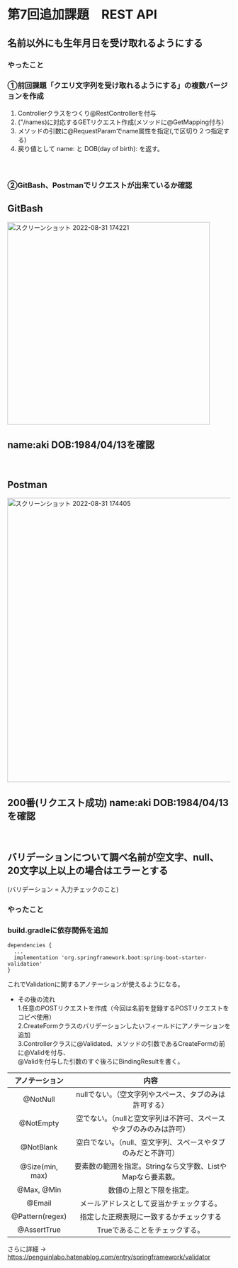# 第7回追加課題　REST API  
## 名前以外にも生年月日を受け取れるようにする  
### やったこと  
### ①前回課題「クエリ文字列を受け取れるようにする」の複数バージョンを作成    
1. Controllerクラスをつくり@RestControllerを付与  
2. ("/names)に対応するGETリクエスト作成(メソッドに@GetMapping付与）
3. メソッドの引数に@RequestParamでname属性を指定(,で区切り２つ指定する)  
4. 戻り値として name: と DOB(day of birth): を返す。  
<br>　
### ②GitBash、Postmanでリクエストが出来ているか確認  
## GitBash  
<img width="457" alt="スクリーンショット 2022-08-31 174221" src="https://user-images.githubusercontent.com/107123973/187672304-82843fb1-817e-4b01-af37-d77951b889fd.png">  

## name:aki DOB:1984/04/13を確認  
<br>  

## Postman  
<img width="641" alt="スクリーンショット 2022-08-31 174405" src="https://user-images.githubusercontent.com/107123973/187672384-3fe8d555-93b5-4281-af33-d8e42f7280e7.png">  

## 200番(リクエスト成功) name:aki DOB:1984/04/13を確認  
<br>

## バリデーションについて調べ名前が空文字、null、20文字以上以上の場合はエラーとする  
(バリデーション = 入力チェックのこと)  

### やったこと  
### build.gradleに依存関係を追加
```
dependencies {
  ...
  implementation 'org.springframework.boot:spring-boot-starter-validation'
} 
```    
これでValidationに関するアノテーションが使えるようになる。  

- その後の流れ  
1.任意のPOSTリクエストを作成（今回は名前を登録するPOSTリクエストをコピペ使用）  
2.CreateFormクラスのバリデーションしたいフィールドにアノテーションを追加  
3.Controllerクラスに@Validated、メソッドの引数であるCreateFormの前に@Validを付与、  
@Validを付与した引数のすぐ後ろにBindingResultを書く。

|アノテーション|内容|  
|:---:|:---:|  
|@NotNull|nullでない。（空文字列やスペース、タブのみは許可する）|  
|@NotEmpty|空でない。（nullと空文字列は不許可、スペースやタブのみのみは許可）|  
|@NotBlank|空白でない。（null、空文字列、スペースやタブのみだと不許可）|  
|@Size(min, max)	|要素数の範囲を指定。Stringなら文字数、ListやMapなら要素数。|  
|@Max, @Min|数値の上限と下限を指定。|  
|@Email|メールアドレスとして妥当かチェックする。|  
|@Pattern(regex)	|指定した正規表現に一致するかチェックする|  
|@AssertTrue|Trueであることをチェックする。|  

さらに詳細 → https://penguinlabo.hatenablog.com/entry/springframework/validator





